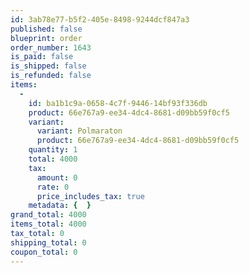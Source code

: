 ```yaml
---
id: 3ab78e77-b5f2-405e-8498-9244dcf847a3
published: false
blueprint: order
order_number: 1643
is_paid: false
is_shipped: false
is_refunded: false
items:
  -
    id: ba1b1c9a-0658-4c7f-9446-14bf93f336db
    product: 66e767a9-ee34-4dc4-8681-d09bb59f0cf5
    variant:
      variant: Polmaraton
      product: 66e767a9-ee34-4dc4-8681-d09bb59f0cf5
    quantity: 1
    total: 4000
    tax:
      amount: 0
      rate: 0
      price_includes_tax: true
    metadata: {  }
grand_total: 4000
items_total: 4000
tax_total: 0
shipping_total: 0
coupon_total: 0
---
```

